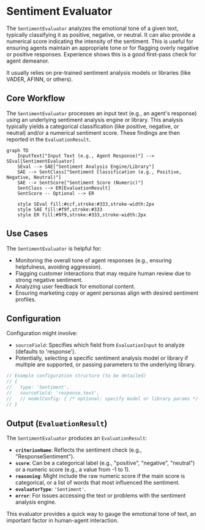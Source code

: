 # Sentiment Evaluator

The `SentimentEvaluator` analyzes the emotional tone of a given text, typically classifying it as positive, negative, or neutral. It can also provide a numerical score indicating the intensity of the sentiment. This is useful for ensuring agents maintain an appropriate tone or for flagging overly negative or positive responses. Experience shows this is a good first-pass check for agent demeanor.

It usually relies on pre-trained sentiment analysis models or libraries (like VADER, AFINN, or others).

## Core Workflow

The `SentimentEvaluator` processes an input text (e.g., an agent's response) using an underlying sentiment analysis engine or library. This analysis typically yields a categorical classification (like positive, negative, or neutral) and/or a numerical sentiment score. These findings are then reported in the `EvaluationResult`.

```mermaid
graph TD
    InputText["Input Text (e.g., Agent Response)"] --> SEval[SentimentEvaluator]
    SEval --> SAE["Sentiment Analysis Engine/Library"]
    SAE --> SentClass["Sentiment Classification (e.g., Positive, Negative, Neutral)"]
    SAE --> SentScore["Sentiment Score (Numeric)"]
    SentClass --> ER[EvaluationResult]
    SentScore -- Optional --> ER

    style SEval fill:#ccf,stroke:#333,stroke-width:2px
    style SAE fill:#f9f,stroke:#333
    style ER fill:#9f9,stroke:#333,stroke-width:2px
```

## Use Cases

The `SentimentEvaluator` is helpful for:

*   Monitoring the overall tone of agent responses (e.g., ensuring helpfulness, avoiding aggression).
*   Flagging customer interactions that may require human review due to strong negative sentiment.
*   Analyzing user feedback for emotional content.
*   Ensuring marketing copy or agent personas align with desired sentiment profiles.

## Configuration

Configuration might involve:

*   `sourceField`: Specifies which field from `EvaluationInput` to analyze (defaults to 'response').
*   Potentially, selecting a specific sentiment analysis model or library if multiple are supported, or passing parameters to the underlying library.

```typescript
// Example configuration structure (to be detailed)
// {
//   type: 'Sentiment',
//   sourceField: 'response.text',
//   // modelConfig: { /* optional: specify model or library params */ }
// }
```

## Output (`EvaluationResult`)

The `SentimentEvaluator` produces an `EvaluationResult`:

*   **`criterionName`**: Reflects the sentiment check (e.g., "ResponseSentiment").
*   **`score`**: Can be a categorical label (e.g., "positive", "negative", "neutral") or a numeric score (e.g., a value from -1 to 1).
*   **`reasoning`**: Might include the raw numeric score if the main score is categorical, or a list of words that most influenced the sentiment.
*   **`evaluatorType`**: `'Sentiment'`.
*   **`error`**: For issues accessing the text or problems with the sentiment analysis engine.

This evaluator provides a quick way to gauge the emotional tone of text, an important factor in human-agent interaction. 